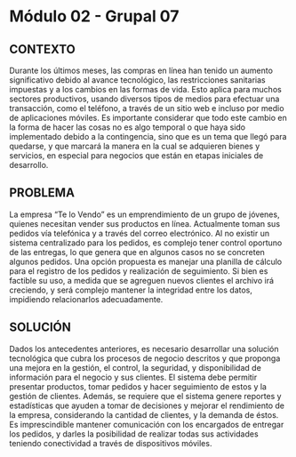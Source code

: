 # Módulo 02 - Grupal 07

## CONTEXTO
Durante los últimos meses, las compras en línea han tenido un aumento significativo debido al avance
tecnológico, las restricciones sanitarias impuestas y a los cambios en las formas de vida. Esto aplica
para muchos sectores productivos, usando diversos tipos de medios para efectuar una transacción,
como el teléfono, a través de un sitio web e incluso por medio de aplicaciones móviles.
Es importante considerar que todo este cambio en la forma de hacer las cosas no es algo temporal o
que haya sido implementado debido a la contingencia, sino que es un tema que llegó para quedarse, y
que marcará la manera en la cual se adquieren bienes y servicios, en especial para negocios que están
en etapas iniciales de desarrollo.

## PROBLEMA
La empresa “Te lo Vendo” es un emprendimiento de un grupo de jóvenes, quienes necesitan vender sus
productos en línea. Actualmente toman sus pedidos vía telefónica y a través del correo electrónico. Al
no existir un sistema centralizado para los pedidos, es complejo tener control oportuno de las entregas,
lo que genera que en algunos casos no se concreten algunos pedidos.
Una opción propuesta es manejar una planilla de cálculo para el registro de los pedidos y realización de
seguimiento. Si bien es factible su uso, a medida que se agreguen nuevos clientes el archivo irá
creciendo, y será complejo mantener la integridad entre los datos, impidiendo relacionarlos
adecuadamente.

## SOLUCIÓN

Dados los antecedentes anteriores, es necesario desarrollar una solución tecnológica que cubra los
procesos de negocio descritos y que proponga una mejora en la gestión, el control, la seguridad, y
disponibilidad de información para el negocio y sus clientes. El sistema debe permitir presentar
productos, tomar pedidos y hacer seguimiento de estos y la gestión de clientes. Además, se requiere
que el sistema genere reportes y estadísticas que ayuden a tomar de decisiones y mejorar el
rendimiento de la empresa, considerando la cantidad de clientes, y la demanda de éstos. Es
imprescindible mantener comunicación con los encargados de entregar los pedidos, y darles la
posibilidad de realizar todas sus actividades teniendo conectividad a través de dispositivos móviles.
